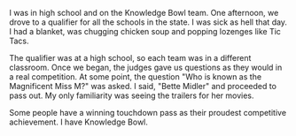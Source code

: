 I was in high school and on the Knowledge Bowl team. One afternoon, we drove to a qualifier for all the schools in the state. I was sick as hell that day. I had a blanket, was chugging chicken soup and popping lozenges like Tic Tacs.

The qualifier was at a high school, so each team was in a different classroom. Once we began, the judges gave us questions as they would in a real competition. At some point, the question "Who is known as the Magnificent Miss M?" was asked. I said, "Bette Midler" and proceeded to pass out. My only familiarity was seeing the trailers for her movies.

Some people have a winning touchdown pass as their proudest competitive achievement. I have Knowledge Bowl.